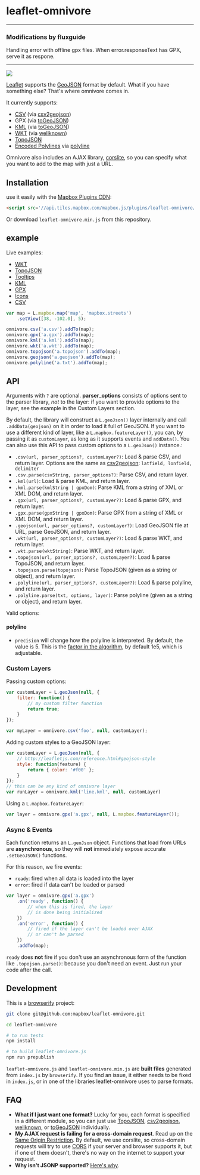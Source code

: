 # leaflet-omnivore


---

### Modifications by fluxguide

Handling error with offline gpx files. When error.responseText has GPX, serve it as respone.

---

![](https://farm8.staticflickr.com/7373/12376158164_e335b4e61d_b.jpg)

[Leaflet](http://leafletjs.com/) supports the [GeoJSON](http://geojson.org/) format
by default. What if you have something else? That's where omnivore comes in.

It currently supports:

* [CSV](http://en.wikipedia.org/wiki/Comma-separated_values) (via [csv2geojson](https://github.com/mapbox/csv2geojson))
* GPX (via [toGeoJSON](https://github.com/mapbox/togeojson))
* [KML](http://developers.google.com/kml/documentation/) (via [toGeoJSON](https://github.com/mapbox/togeojson))
* [WKT](http://en.wikipedia.org/wiki/Well-known_text) (via [wellknown](https://github.com/mapbox/wellknown))
* [TopoJSON](https://github.com/mbostock/topojson)
* [Encoded Polylines](https://developers.google.com/maps/documentation/utilities/polylinealgorithm) via [polyline](https://github.com/mapbox/polyline)

Omnivore also includes an AJAX library, [corslite](https://github.com/mapbox/corslite),
so you can specify what you want to add to the map with just a URL.

## Installation

use it easily with the [Mapbox Plugins CDN](http://mapbox.com/mapbox.js/plugins/#leaflet-omnivore):

```html
<script src='//api.tiles.mapbox.com/mapbox.js/plugins/leaflet-omnivore/v0.3.1/leaflet-omnivore.min.js'></script>
```


Or download `leaflet-omnivore.min.js` from this repository.

## example

Live examples:

* [WKT](https://www.mapbox.com/mapbox.js/example/v1.0.0/omnivore-wkt/)
* [TopoJSON](https://www.mapbox.com/mapbox.js/example/v1.0.0/omnivore-topojson/)
* [Tooltips](https://www.mapbox.com/mapbox.js/example/v1.0.0/omnivore-kml-tooltip/)
* [KML](https://www.mapbox.com/mapbox.js/example/v1.0.0/omnivore-kml/)
* [GPX](https://www.mapbox.com/mapbox.js/example/v1.0.0/omnivore-gpx/)
* [Icons](https://www.mapbox.com/mapbox.js/example/v1.0.0/markers-from-csv-custom-style/)
* [CSV](https://www.mapbox.com/mapbox.js/example/v1.0.0/markers-from-csv/)

```js
var map = L.mapbox.map('map', 'mapbox.streets')
    .setView([38, -102.0], 5);

omnivore.csv('a.csv').addTo(map);
omnivore.gpx('a.gpx').addTo(map);
omnivore.kml('a.kml').addTo(map);
omnivore.wkt('a.wkt').addTo(map);
omnivore.topojson('a.topojson').addTo(map);
omnivore.geojson('a.geojson').addTo(map);
omnivore.polyline('a.txt').addTo(map);
```

## API

Arguments with `?` are optional. **parser_options** consists of options
sent to the parser library, _not_ to the layer: if you want to provide options
to the layer, see the example in the Custom Layers section.

By default, the library will construct a `L.geoJson()` layer internally and
call `.addData(geojson)` on it in order to load it full of GeoJSON. If you want
to use a different kind of layer, like a `L.mapbox.featureLayer()`, you can,
by passing it as `customLayer`, as long as it supports events and `addData()`.
You can also use this API to pass custom options to a `L.geoJson()` instance.:


* `.csv(url, parser_options?, customLayer?)`: Load & parse CSV, and return layer. Options are the same as [csv2geojson](https://github.com/mapbox/csv2geojson#api): `latfield, lonfield, delimiter`
* `.csv.parse(csvString, parser_options?)`: Parse CSV, and return layer.
* `.kml(url)`: Load & parse KML, and return layer.
* `.kml.parse(kmlString | gpxDom)`: Parse KML from a string of XML or XML DOM, and return layer.
* `.gpx(url, parser_options?, customLayer?)`: Load & parse GPX, and return layer.
* `.gpx.parse(gpxString | gpxDom)`: Parse GPX from a string of XML or XML DOM, and return layer.
* `.geojson(url, parser_options?, customLayer?)`: Load GeoJSON file at URL, parse GeoJSON, and return layer.
* `.wkt(url, parser_options?, customLayer?)`: Load & parse WKT, and return layer.
* `.wkt.parse(wktString)`: Parse WKT, and return layer.
* `.topojson(url, parser_options?, customLayer?)`: Load & parse TopoJSON, and return layer.
* `.topojson.parse(topojson)`: Parse TopoJSON (given as a string or object), and return layer.
* `.polyline(url, parser_options?, customLayer?)`: Load & parse polyline, and return layer.
* `.polyline.parse(txt, options, layer)`: Parse polyline (given as a string or object), and return layer.

Valid options:

#### polyline

* `precision` will change how the polyline is interpreted. By default, the value
  is 5. This is the [factor in the algorithm](https://developers.google.com/maps/documentation/utilities/polylinealgorithm),
  by default 1e5, which is adjustable.

### Custom Layers

Passing custom options:

```js
var customLayer = L.geoJson(null, {
    filter: function() {
        // my custom filter function
        return true;
    }
});

var myLayer = omnivore.csv('foo', null, customLayer);
```

Adding custom styles to a GeoJSON layer:

```js
var customLayer = L.geoJson(null, {
    // http://leafletjs.com/reference.html#geojson-style
    style: function(feature) {
        return { color: '#f00' };
    }
});
// this can be any kind of omnivore layer
var runLayer = omnivore.kml('line.kml', null, customLayer)
```

Using a `L.mapbox.featureLayer`:

```js
var layer = omnivore.gpx('a.gpx', null, L.mapbox.featureLayer());
```

### Async & Events

Each function returns an `L.geoJson` object. Functions that load from URLs
are **asynchronous**, so they will **not** immediately expose accurate `.setGeoJSON()` functions.

For this reason, we fire events:

* `ready`: fired when all data is loaded into the layer
* `error`: fired if data can't be loaded or parsed

```js
var layer = omnivore.gpx('a.gpx')
    .on('ready', function() {
        // when this is fired, the layer
        // is done being initialized
    })
    .on('error', function() {
        // fired if the layer can't be loaded over AJAX
        // or can't be parsed
    })
    .addTo(map);
```

`ready` does **not** fire if you don't use an asynchronous form of the function
like `.topojson.parse()`: because you don't need an event. Just run your code
after the call.

## Development

This is a [browserify](http://browserify.org/) project:

```sh
git clone git@github.com:mapbox/leaflet-omnivore.git

cd leaflet-omnivore

# to run tests
npm install

# to build leaflet-omnivore.js
npm run prepublish
```

`leaflet-omnivore.js` and `leaflet-omnivore.min.js` are **built files** generated
from `index.js` by `browserify`. If you find an issue, it either needs to be
fixed in `index.js`, or in one of the libraries leaflet-omnivore uses
to parse formats.

## FAQ

* **What if I just want one format?** Lucky for you, each format is specified
  in a different module, so you can just use [TopoJSON](https://github.com/mbostock/topojson),
  [csv2geojson](https://github.com/mapbox/csv2geojson), [wellknown](https://github.com/mapbox/wellknown), or
  [toGeoJSON](https://github.com/mapbox/togeojson)
  individually.
* **My AJAX request is failing for a cross-domain request**. Read up on the [Same Origin Restriction](http://en.wikipedia.org/wiki/Same-origin_policy).
  By default, we use corslite, so cross-domain requests will try to use [CORS](http://en.wikipedia.org/wiki/Cross-origin_resource_sharing)
  if your server and browser supports it, but if one of them doesn't, there's no
  way on the internet to support your request.
* **Why isn't JSONP supported?** [Here's why](https://gist.github.com/tmcw/6244497).
